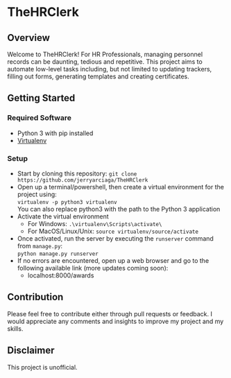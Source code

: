 # TheHRClerk

## Overview
Welcome to TheHRClerk! For HR Professionals, managing personnel records can be daunting, tedious and repetitive. This project aims to automate low-level tasks including, but not limited to updating trackers, filling out forms, generating templates and creating certificates.

## Getting Started
### Required Software
* Python 3 with pip installed
* <a href='https://pypi.org/project/virtualenv/'>Virtualenv</a>

### Setup
* Start by cloning this repository: `git clone https://github.com/jerryarciaga/TheHRClerk`
* Open up a terminal/powershell, then create a virtual environment for the project using:<br>
`virtualenv -p python3 virtualenv`<br>You can also replace python3 with the path to the Python 3 application
* Activate the virtual environment<br>
  * For Windows: `.\virtualenv\Scripts\activate\`
  * For MacOS/Linux/Unix: `source virtualenv/source/activate`
* Once activated, run the server by executing the `runserver` command from `manage.py`:<br>
  `python manage.py runserver`
* If no errors are encountered, open up a web browser and go to the following available link (more updates coming soon):
  * localhost:8000/awards

## Contribution
Please feel free to contribute either through pull requests or feedback. I would appreciate any comments and insights to improve my project and my skills.

## Disclaimer
This project is unofficial.
